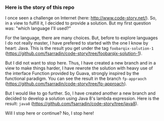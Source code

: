 ### Here is the story of this repo

I once seen a challenge on Internet (here: http://www.code-story.net/). So, in
a view to fulfill it, I decided to provide a solution. But my first question
was: "which language I'll used?"

For the language, there are many choices. But, before to explore languages I
do not really master, I have prefered to started with the one I know by
heart: Java. This is the result you get under the tag `foobarqix-solution-1`
(https://github.com/fsarradin/code-story/tree/foobarqix-solution-1).

But I did not want to stop here. Thus, I have created a new branch and in a
view to make things harder, I have rewrote the solution with heavy use of
the interface Function provided by Guava, strongly inspired by the
functional paradigm. You can see the result in the branch `fp-appraoch`
(https://github.com/fsarradin/code-story/tree/fp-approach).

But I would like to go further. So, I have created another a new branch and
decided to develop a solution using Java 8's lambda expression. Here is the
result: `java8` (https://github.com/fsarradin/code-story/tree/java8).

Will I stop here or continue? No, I stop here!
